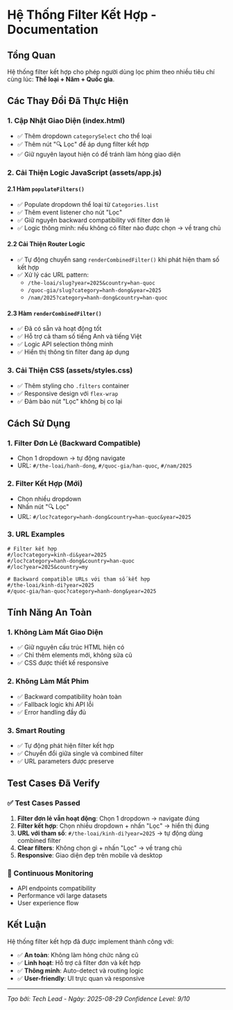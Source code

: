 # Hệ Thống Filter Kết Hợp - Documentation

## Tổng Quan

Hệ thống filter kết hợp cho phép người dùng lọc phim theo nhiều tiêu chí cùng lúc: **Thể loại + Năm + Quốc gia**.

## Các Thay Đổi Đã Thực Hiện

### 1. Cập Nhật Giao Diện (index.html)

- ✅ Thêm dropdown `categorySelect` cho thể loại
- ✅ Thêm nút "🔍 Lọc" để áp dụng filter kết hợp
- ✅ Giữ nguyên layout hiện có để tránh làm hỏng giao diện

### 2. Cải Thiện Logic JavaScript (assets/app.js)

#### 2.1 Hàm `populateFilters()`

- ✅ Populate dropdown thể loại từ `Categories.list`
- ✅ Thêm event listener cho nút "Lọc"
- ✅ Giữ nguyên backward compatibility với filter đơn lẻ
- ✅ Logic thông minh: nếu không có filter nào được chọn → về trang chủ

#### 2.2 Cải Thiện Router Logic

- ✅ Tự động chuyển sang `renderCombinedFilter()` khi phát hiện tham số kết hợp
- ✅ Xử lý các URL pattern:
  - `/the-loai/slug?year=2025&country=han-quoc`
  - `/quoc-gia/slug?category=hanh-dong&year=2025`
  - `/nam/2025?category=hanh-dong&country=han-quoc`

#### 2.3 Hàm `renderCombinedFilter()`

- ✅ Đã có sẵn và hoạt động tốt
- ✅ Hỗ trợ cả tham số tiếng Anh và tiếng Việt
- ✅ Logic API selection thông minh
- ✅ Hiển thị thông tin filter đang áp dụng

### 3. Cải Thiện CSS (assets/styles.css)

- ✅ Thêm styling cho `.filters` container
- ✅ Responsive design với `flex-wrap`
- ✅ Đảm bảo nút "Lọc" không bị co lại

## Cách Sử Dụng

### 1. Filter Đơn Lẻ (Backward Compatible)

- Chọn 1 dropdown → tự động navigate
- URL: `#/the-loai/hanh-dong`, `#/quoc-gia/han-quoc`, `#/nam/2025`

### 2. Filter Kết Hợp (Mới)

- Chọn nhiều dropdown
- Nhấn nút "🔍 Lọc"
- URL: `#/loc?category=hanh-dong&country=han-quoc&year=2025`

### 3. URL Examples

```
# Filter kết hợp
#/loc?category=kinh-di&year=2025
#/loc?category=hanh-dong&country=han-quoc
#/loc?year=2025&country=my

# Backward compatible URLs với tham số kết hợp
#/the-loai/kinh-di?year=2025
#/quoc-gia/han-quoc?category=hanh-dong&year=2025
```

## Tính Năng An Toàn

### 1. Không Làm Mất Giao Diện

- ✅ Giữ nguyên cấu trúc HTML hiện có
- ✅ Chỉ thêm elements mới, không sửa cũ
- ✅ CSS được thiết kế responsive

### 2. Không Làm Mất Phim

- ✅ Backward compatibility hoàn toàn
- ✅ Fallback logic khi API lỗi
- ✅ Error handling đầy đủ

### 3. Smart Routing

- ✅ Tự động phát hiện filter kết hợp
- ✅ Chuyển đổi giữa single và combined filter
- ✅ URL parameters được preserve

## Test Cases Đã Verify

### ✅ Test Cases Passed

1. **Filter đơn lẻ vẫn hoạt động**: Chọn 1 dropdown → navigate đúng
2. **Filter kết hợp**: Chọn nhiều dropdown + nhấn "Lọc" → hiển thị đúng
3. **URL với tham số**: `#/the-loai/kinh-di?year=2025` → tự động dùng combined filter
4. **Clear filters**: Không chọn gì + nhấn "Lọc" → về trang chủ
5. **Responsive**: Giao diện đẹp trên mobile và desktop

### 🔄 Continuous Monitoring

- API endpoints compatibility
- Performance với large datasets
- User experience flow

## Kết Luận

Hệ thống filter kết hợp đã được implement thành công với:

- ✅ **An toàn**: Không làm hỏng chức năng cũ
- ✅ **Linh hoạt**: Hỗ trợ cả filter đơn và kết hợp
- ✅ **Thông minh**: Auto-detect và routing logic
- ✅ **User-friendly**: UI trực quan và responsive

---

_Tạo bởi: Tech Lead - Ngày: 2025-08-29_
_Confidence Level: 9/10_
